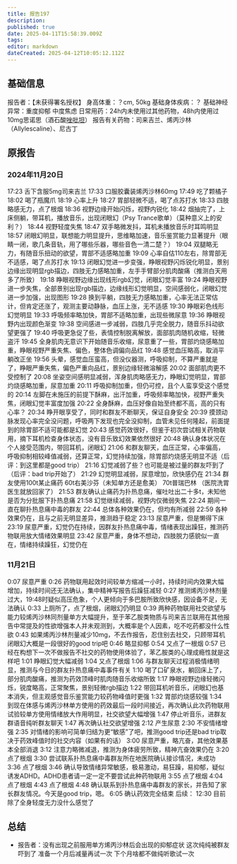 ```yaml
---
title: 报告197
description: 
published: true
date: 2025-04-11T15:58:39.009Z
tags: 
editor: markdown
dateCreated: 2025-04-12T10:05:12.112Z
---
```


## 基础信息
报告者：【未获得署名授权】
身高体重：？cm, 50kg
基础身体疾病：？
基础神经异常：重度抑郁 中度焦虑
日常用药：24h内未使用过其他药物，48h内使用过10mg思诺思（酒石酸[唑吡坦](/drug/思诺思)）
报告有关药物：司来吉兰、烯丙沙林（Allylescaline）、尼古丁

## 原报告
### 2024年11月20日
17:23 舌下含服5mg司来吉兰
17:33 口服胶囊装烯丙沙林60mg
17:49 吃了颗橘子
18:02 喝了瓶魔爪
18:19 心率上升
18:27 胃部轻微不适，喝了点苏打水
18:33 四肢略感无力，点了根烟
18:36 视野边缘开始闪烁，视野内锐化
18:42 烟抽完了，上床侧躺，带耳机，播放音乐，出现闭眼幻（Psy Trance歌单）（莫种意义上的安利？）
18:44 视野轻度失焦
18:47 双手略微发抖，耳机未播放音乐时耳鸣明显
18:57 闭眼幻明显，联想能力明显提升，思维略加速，音乐鉴赏能力显著提升（眼睛一闭，歌几条音轨，用了哪些乐器，哪些音色一清二楚？）
19:04 双腿略无力，有随音乐扭动的欲望，胃部不适感略加重
19:09 心率自估110左右，除胃部无不适感，喝了点苏打水
19:13 闭眼幻觉进一步变强，睁眼视野闪烁锐化明显，景别边缘出现明显rgb描边，四肢无力感略加重，左手手臂部分肌肉酸痛（推测白天用多了所致）
19:18 睁眼视野边缘出现线形rgb幻觉，闭眼幻觉丰富
19:24 睁眼视野进一步失焦，全部景别出现rgb描边，边缘线形幻觉明显，空间感弱化，闭眼幻觉进一步加强，出现图形
19:28 换到平躺，四肢无力感略加重，心率无法正常估计，但肯定还涨了，观测主要动静脉，血压上涨，无不适感
19:30 睁眼彩色线形幻觉明显
19:33 呼吸频率略加快，胃部不适略加重，出现些微尿意
19:36 睁眼视野内出现颜色渐变
19:38 空间感进一步减弱，四肢几乎完全脱力，随音乐抖动欲望更强了
19:40 呼吸更急促了些，表情控制脱离解放，面部肌肉随机收缩，轻微盗汗
19:45 全身肌肉无意识下开始随音乐收缩，尿意重了一些，胃部灼烧感略加重，睁眼视野严重失焦、偏色，整体色调偏向品红
19:48 感觉血压略高，取消平躺改正坐
19:56 头晕，感觉血压蛮高，但没仪器测，呼吸抑制，不算严重就是了，睁眼严重失焦，偏色严重向品红，景别边缘轻微溶解感
20:02 面部肌肉更不受控制了
20:08 坐姿空间感明显减弱，浑身肌肉略感无力，睁眼幻觉明显，胃部灼烧感略加重，尿意加重
20:11 呼吸抑制加重，但仍可控，且个人蛮享受这个感觉的
20:14 左脚在未施压的前提下酥麻，出汗加重，呼吸频率略加快，视野严重失焦，闭眼幻觉丰富度加强
20:22 全身酥麻，血压好像自始至终都不高，高的只有心率？
20:34 睁开眼享受了，同时和群友不断聊天，保证自身安全
20:39 摸颈动脉发现心率完全没问题，呼吸两下发现也完全没抑制，血管未见任何隆起，前面提到的除胃部不适可能都是幻觉
20:43 感觉药效很好，但鉴于初次尝试相关药物联用，摘下耳机检查身体状态，没有音乐致幻效果依然很好
20:48 确认身体状况在个人接受范围内，带回耳机，闭眼幻
21:06 和群友聊天，血压正常，心率偏高，呼吸抑制相较峰值减弱，还算正常，幻觉持续加强，除胃部灼烧感无明显不适（后评：到这里都是good trip）
21:16 幻觉减弱了些？也可能是被过量的群友吓到了（后评：bad trip开始了）
21:29 幻觉明显减弱，尿意增加，欣快感仍在
21:34 群友使用100t某止痛药 60t右美沙芬（未知单方还是愈美） 70t普瑞巴林 （医院洗胃医生就放回家了）
21:53 群友确认止痛药为扑热息痛，催吐吐出二十多t，未知他是否为分批服下扑热息痛
21:58 幻觉继续减弱，视野内仅微弱失焦
22:24 期间一直在聊扑热息痛中毒的群友
22:44 总体各种效果仍在，但均有所减弱
22:59 各种效果仍在，且与之前无明显差异，推测趋于稳定
23:13 尿意严重，但是懒得下床
23:19 尿意严重，幻觉仍在持续，因群友扑热息痛中毒，情绪表现出躁狂，推测药物联用放大情绪效果明显
23:42 尿意严重，身体不想动，四肢脱力感貌似一直在，情绪持续躁狂，幻觉仍在
### 11月21日
0:07 尿意严重
0:26 药物联用起效时间较单方缩减一小时，持续时间内效果大幅增加，持续时间还无法确认，集中精神写报告后躁狂减轻
0:27 推测烯丙沙林剂量过大，19:48时疑似高压危象，个人更倾向于多巴胺所致欣快感，因设备不足，无法确认
0:33 上厕所了，点了根烟，闭眼幻仍明显
0:39 两种药物联用社交欲望与能力较烯丙沙林同剂量单方大幅提升，至于苯乙胺类物质与司来吉兰联用在其他报告中常提及的性欲增强本人并未观测到，大概率是个人因素，吃不吃药都没什么性欲
0:43 如果烯丙沙林剂量减少10mg，不去作报告，忍住别去社交，只顾带耳机闭眼幻大概是一段很好的good trip吧
0:46 略显抑郁
0:54 又点了一根烟
0:57 已经在构想下一次不做报告不社交的药物使用体验了，苯乙胺类的心理成瘾性就是这样吧
1:01 睁眼幻觉大幅减弱
1:04 又点了根烟
1:06 与群友聊天过程消极情绪明显，推测与今日的群友扑热息痛中毒事件有关
1:10 喝了口矿泉水，躺回床上了，部分肌肉酸痛，推测为药效顶峰时肌肉随音乐收缩所致
1:17 睁眼视野边缘轻微闪烁，锐度略高，正常聚焦，景别轻微rgb描边
1:22 带回耳机听音乐，闭眼幻也基本消失，但主观感觉音乐鉴赏能力较药物峰值时更强
1:32 胃部灼烧感较强
1:34 到现在体感与烯丙沙林单方使用的药效最后一段时间接近，再次确认此次药物联用试验较单方使用情绪放大作用明显，社交欲望大幅增强
1:47 停止听音乐，进群友群语音纯听群友聊天
1:47 再次确认社交欲望增强
2:12 产生尿意
2:30 不安情绪增强
2:35 对情绪的影响可简单归结为更“敏感”了吧，推测good trip还是bad trip取决于药效峰值时的社交内容（如果有的话）
3:00 尿意严重，略亢奋，其他效果基本全部消退
3:12 注意力略微减退，推测为身体疲劳所致，精神亢奋效果仍在
3:20 点了根烟
3:30 尝试联系扑热息痛中毒群友所在地医院确认接诊情况，未成功
3:36 点了根烟
3:46 确认导致情绪异常敏感，极易激动，易狂躁，易抑郁，疑似诱发ADHD。ADHD患者请一定一定不要尝试此种药物联用
3:55 点了根烟
4:04 点了根烟
4:43 点了根烟
4:48 确认联系到扑热息痛中毒群友的家长，并告知了家长群友情况。今天是good trip，嗯。
6:05 确认药效完全结束
后续：
12:30 目前除了全身轻度无力没什么感觉了

## 总结
- 报告者：没有出现之前服用单方烯丙沙林后会出现的抑郁症状 这次纯纯被群友吓到了 准备一个月后减量再试一次 下个月啥都不做纯听歌试一次